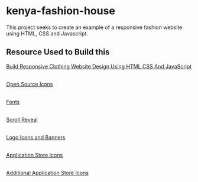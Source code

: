 # kenya-fashion-house
This project seeks to create an example of a responsive fashion website using HTML, CSS and Javascript.

## Resource Used to Build this
[Build Responsive Clothing Website Design Using HTML CSS And JavaScript](https://youtu.be/U0myqtnPzOs?si=rJB7Z1_gs_pxzIDP)
<br><br>

[Open Source Icons](https://remixicon.com/)
<br><br>

[Fonts](https://fonts.google.com/)
<br><br>

[Scroll Reveal](https://scrollrevealjs.org/)
<br><br>

[Logo Icons and Banners](https://www.pngwing.com/)
<br><br>

[Application Store Icons](https://icons8.com/icons)
<br><br>

[Additional Application Store Icons](https://www.logo.wine/)